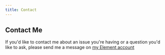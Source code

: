 ```yaml
---
title: Contact
---
```


## Contact Me

If you'd like to contact me about an issue you're having or a question you'd like to ask, please send me a message on [my Element account](https://matrix.to/#/@juliannfairfax:matrix.org)